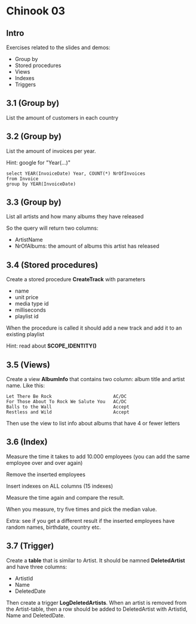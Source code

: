 # Chinook 03

## Intro

Exercises related to the slides and demos:

- Group by
- Stored procedures
- Views
- Indexes
- Triggers

## 3.1 (Group by)

List the amount of customers in each country

## 3.2 (Group by)

List the amount of invoices per year.

Hint: google for "Year(...)"

    select YEAR(InvoiceDate) Year, COUNT(*) NrOfInvoices
    from Invoice
    group by YEAR(InvoiceDate)

## 3.3 (Group by)

List all artists and how many albums they have released

So the query will return two columns:
- ArtistName
- NrOfAlbums: the amount of albums this artist has released

## 3.4 (Stored procedures)

Create a stored procedure **CreateTrack** with parameters
- name
- unit price
- media type id
- milliseconds
- playlist id

When the procedure is called it should add a new track and add it to an existing playlist

Hint: read about **SCOPE_IDENTITY()**

## 3.5 (Views)

Create a view **AlbumInfo** that contains two column: album title and artist name. Like this:

    Let There Be Rock	                    AC/DC
    For Those About To Rock We Salute You	AC/DC
    Balls to the Wall	                    Accept
    Restless and Wild	                    Accept

Then use the view to list info about albums that have 4 or fewer letters

## 3.6 (Index)

Measure the time it takes to add 10.000 employees (you can add the same employee over and over again)

Remove the inserted employees

Insert indexes on ALL columns (15 indexes)

Measure the time again and compare the result.

When you measure, try five times and pick the median value.

Extra: see if you get a different result if the inserted employees have random names, birthdate, country etc.

## 3.7 (Trigger)

Create a **table** that is similar to Artist. It should be namned **DeletedArtist** and have three columns:
- ArtistId
- Name
- DeletedDate

Then create a trigger **LogDeletedArtists**. When an artist is removed from the Artist-table, then a row should be added to DeletedArtist with ArtistId, Name and DeletedDate.

